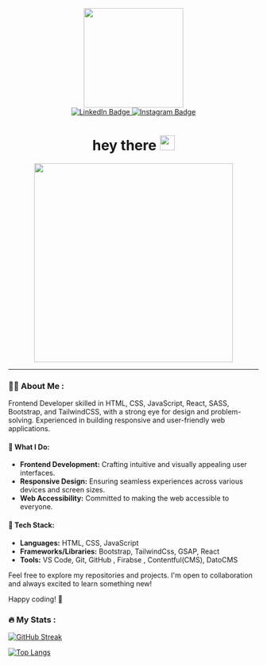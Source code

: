 <div id="header" align="center">
  <img src="https://media.giphy.com/media/gjrYDwbjnK8x36xZIO/giphy.gif" width="200"/>
</div>

<div id="badges" align="center">
  <a href="https://www.linkedin.com/in/mitesh-panchal-356558126/">
    <img src="https://img.shields.io/badge/LinkedIn-blue?style=for-the-badge&logo=linkedin&logoColor=white" alt="LinkedIn Badge"/>
  </a>

   <a href="https://www.instagram.com/_mitesh_p/">
    <img src="https://img.shields.io/badge/Instagram-red?style=for-the-badge&logo=Instagram&logoColor=white" alt="Instagram Badge"/>
  </a>
</div>

<div align="center">
<img src="https://komarev.com/ghpvc/?username=miteshp98&style=flat-square&color=blue" alt=""/>
</div>

<h1 align="center">
  hey there
  <img src="https://media.giphy.com/media/hvRJCLFzcasrR4ia7z/giphy.gif" width="30px"/>
</h1>

<div align="center">
  <img src="https://media.giphy.com/media/v1.Y2lkPTc5MGI3NjExMjd3a2JzbnVpeXE1bjR4a3JtaGU2cGZqNXZ4cmk5MmN0OHk2YzA5OSZlcD12MV9pbnRlcm5hbF9naWZfYnlfaWQmY3Q9Zw/WtTnAfZn6aVJfBzlN3/giphy.gif" width="400"/>
</div>

---

### :man_technologist: About Me :

Frontend Developer skilled in HTML, CSS, JavaScript, React, SASS, Bootstrap, and TailwindCSS, with a strong eye for design and problem-solving. Experienced in building responsive and user-friendly web applications.

#### 💼 What I Do:
- **Frontend Development:** Crafting intuitive and visually appealing user interfaces.
- **Responsive Design:** Ensuring seamless experiences across various devices and screen sizes.
- **Web Accessibility:** Committed to making the web accessible to everyone.

#### 🚀 Tech Stack:
- **Languages:** HTML, CSS, JavaScript
- **Frameworks/Libraries:** Bootstrap, TailwindCss, GSAP, React
- **Tools:** VS Code, Git, GitHub , Firabse , Contentful(CMS), DatoCMS


Feel free to explore my repositories and projects. I'm open to collaboration and always excited to learn something new!

Happy coding! 🚀

### :fire: My Stats :

[![GitHub Streak](https://streak-stats.demolab.com?user=miteshp98)](https://git.io/streak-stats)

[![Top Langs](https://github-readme-stats.vercel.app/api/top-langs/?username=miteshp98&layout=compact&theme=vision-friendly-dark)](https://github.com/anuraghazra/github-readme-stats)
